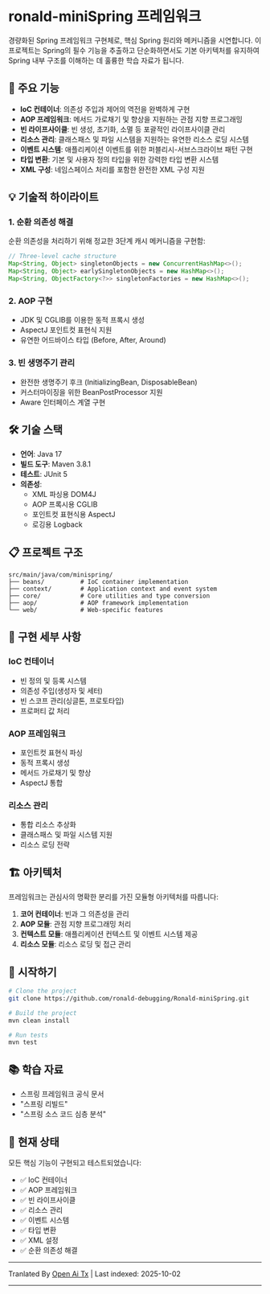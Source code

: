 # ronald-miniSpring 프레임워크

경량화된 Spring 프레임워크 구현체로, 핵심 Spring 원리와 메커니즘을 시연합니다. 이 프로젝트는 Spring의 필수 기능을 추출하고 단순화하면서도 기본 아키텍처를 유지하여 Spring 내부 구조를 이해하는 데 훌륭한 학습 자료가 됩니다.

## 🚀 주요 기능

- **IoC 컨테이너**: 의존성 주입과 제어의 역전을 완벽하게 구현
- **AOP 프레임워크**: 메서드 가로채기 및 향상을 지원하는 관점 지향 프로그래밍
- **빈 라이프사이클**: 빈 생성, 초기화, 소멸 등 포괄적인 라이프사이클 관리
- **리소스 관리**: 클래스패스 및 파일 시스템을 지원하는 유연한 리소스 로딩 시스템
- **이벤트 시스템**: 애플리케이션 이벤트를 위한 퍼블리시-서브스크라이브 패턴 구현
- **타입 변환**: 기본 및 사용자 정의 타입을 위한 강력한 타입 변환 시스템
- **XML 구성**: 네임스페이스 처리를 포함한 완전한 XML 구성 지원

## 💡 기술적 하이라이트

### 1. 순환 의존성 해결
순환 의존성을 처리하기 위해 정교한 3단계 캐시 메커니즘을 구현함:
```java
// Three-level cache structure
Map<String, Object> singletonObjects = new ConcurrentHashMap<>();      // Level 1: Fully initialized beans
Map<String, Object> earlySingletonObjects = new HashMap<>();           // Level 2: Early exposed beans
Map<String, ObjectFactory<?>> singletonFactories = new HashMap<>();    // Level 3: Bean factories
```
### 2. AOP 구현
- JDK 및 CGLIB를 이용한 동적 프록시 생성
- AspectJ 포인트컷 표현식 지원
- 유연한 어드바이스 타입 (Before, After, Around)

### 3. 빈 생명주기 관리
- 완전한 생명주기 후크 (InitializingBean, DisposableBean)
- 커스터마이징을 위한 BeanPostProcessor 지원
- Aware 인터페이스 계열 구현

## 🛠️ 기술 스택

- **언어**: Java 17
- **빌드 도구**: Maven 3.8.1
- **테스트**: JUnit 5
- **의존성**:
  - XML 파싱용 DOM4J
  - AOP 프록시용 CGLIB
  - 포인트컷 표현식용 AspectJ
  - 로깅용 Logback

## 📋 프로젝트 구조


```
src/main/java/com/minispring/
├── beans/          # IoC container implementation
├── context/        # Application context and event system
├── core/           # Core utilities and type conversion
├── aop/            # AOP framework implementation
└── web/            # Web-specific features
```
## 🎯 구현 세부 사항

### IoC 컨테이너
- 빈 정의 및 등록 시스템
- 의존성 주입(생성자 및 세터)
- 빈 스코프 관리(싱글톤, 프로토타입)
- 프로퍼티 값 처리

### AOP 프레임워크
- 포인트컷 표현식 파싱
- 동적 프록시 생성
- 메서드 가로채기 및 향상
- AspectJ 통합

### 리소스 관리
- 통합 리소스 추상화
- 클래스패스 및 파일 시스템 지원
- 리소스 로딩 전략

## 🏗️ 아키텍처

프레임워크는 관심사의 명확한 분리를 가진 모듈형 아키텍처를 따릅니다:
1. **코어 컨테이너**: 빈과 그 의존성을 관리
2. **AOP 모듈**: 관점 지향 프로그래밍 처리
3. **컨텍스트 모듈**: 애플리케이션 컨텍스트 및 이벤트 시스템 제공
4. **리소스 모듈**: 리소스 로딩 및 접근 관리

## 🚀 시작하기


```bash
# Clone the project
git clone https://github.com/ronald-debugging/Ronald-miniSpring.git

# Build the project
mvn clean install

# Run tests
mvn test
```
## 📚 학습 자료

- 스프링 프레임워크 공식 문서
- "스프링 리빌드"
- "스프링 소스 코드 심층 분석"

## 🔄 현재 상태

모든 핵심 기능이 구현되고 테스트되었습니다:
- ✅ IoC 컨테이너
- ✅ AOP 프레임워크
- ✅ 빈 라이프사이클
- ✅ 리소스 관리
- ✅ 이벤트 시스템
- ✅ 타입 변환
- ✅ XML 설정
- ✅ 순환 의존성 해결




---

Tranlated By [Open Ai Tx](https://github.com/OpenAiTx/OpenAiTx) | Last indexed: 2025-10-02

---